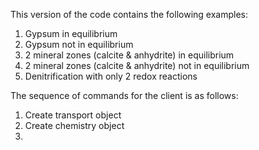 This version of the code contains the following examples:
1) Gypsum in equilibrium
2) Gypsum not in equilibrium
3) 2 mineral zones (calcite & anhydrite) in equilibrium
4) 2 mineral zones (calcite & anhydrite) not in equilibrium
5) Denitrification with only 2 redox reactions

The sequence of commands for the client is as follows:
1) Create transport object
2) Create chemistry object
3) 
